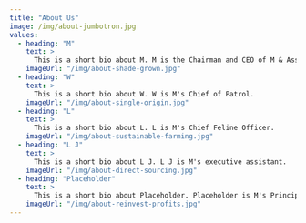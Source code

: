 ```yaml
---
title: "About Us"
image: /img/about-jumbotron.jpg
values:
  - heading: "M"
    text: >
      This is a short bio about M. M is the Chairman and CEO of M & Associates.
    imageUrl: "/img/about-shade-grown.jpg"
  - heading: "W"
    text: >
      This is a short bio about W. W is M's Chief of Patrol.
    imageUrl: "/img/about-single-origin.jpg"
  - heading: "L"
    text: >
      This is a short bio about L. L is M's Chief Feline Officer.
    imageUrl: "/img/about-sustainable-farming.jpg"
  - heading: "L J"
    text: >
      This is a short bio about L J. L J is M's executive assistant.
    imageUrl: "/img/about-direct-sourcing.jpg"
  - heading: "Placeholder"
    text: >
      This is a short bio about Placeholder. Placeholder is M's Principal Associate.
    imageUrl: "/img/about-reinvest-profits.jpg"
---
```

